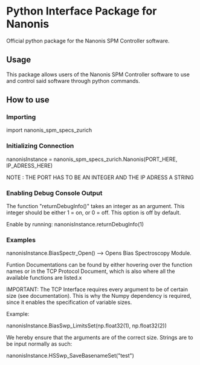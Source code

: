 # Python Interface Package for Nanonis 

Official python package for the Nanonis SPM Controller software.

## Usage

This package allows users of the Nanonis SPM Controller software to use and control
said software through python commands.

## How to use

### Importing

import nanonis_spm_specs_zurich

### Initializing Connection

nanonisInstance = nanonis_spm_specs_zurich.Nanonis(PORT_HERE, IP_ADRESS_HERE)

NOTE : THE PORT HAS TO BE AN INTEGER AND THE IP ADRESS A STRING

### Enabling Debug Console Output

The function "returnDebugInfo()" takes an integer as an argument. 
This integer should be either 1 = on, or 0 = off. This option is off by default.

Enable by running:
nanonisInstance.returnDebugInfo(1)

### Examples

nanonisInstance.BiasSpectr_Open() --> Opens Bias Spectroscopy Module.

Funtion Documentations can be found by either hovering over the function names
or in the TCP Protocol Document, which is also where all the available functions
are listed.x

IMPORTANT:
The TCP Interface requires every argument to be of certain size (see documentation).
This is why the Numpy dependency is required, since it enables the specification
of variable sizes. 

Example:

nanonisInstance.BiasSwp_LimitsSet(np.float32(1), np.float32(2))

We hereby ensure that the arguments are of the correct size.
Strings are to be input normally as such:

nanonisInstance.HSSwp_SaveBasenameSet("test")



